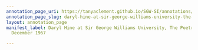 ```yaml
---
annotation_page_uri: https://tanyaclement.github.io/SGW-SI/annotations/daryl-hine-at-sir-george-williams-university-the-poetry-series-1-december-1967-canvas-1-daryl-hine.json
annotation_page_slug: daryl-hine-at-sir-george-williams-university-the-poetry-series-1-december-1967-canvas-1-daryl-hine
layout: annotation_page
manifest_label: Daryl Hine at Sir George Williams University, The Poetry Series, 1
  December 1967

---
```

